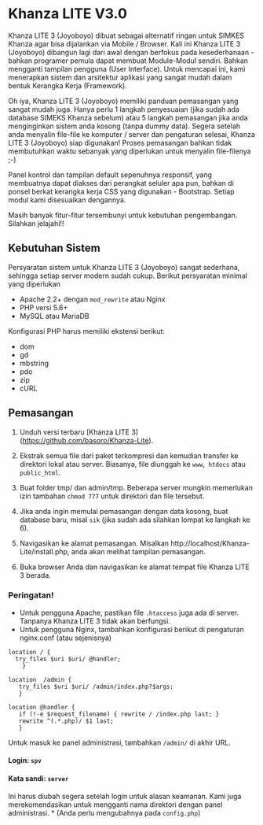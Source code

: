 # Khanza LITE V3.0

Khanza LITE 3 (Joyoboyo) dibuat sebagai alternatif ringan untuk SIMKES Khanza agar bisa dijalankan via Mobile / Browser. Kali ini Khanza LITE 3 (Joyoboyo) dibangun lagi dari awal dengan berfokus pada kesederhanaan - bahkan programer pemula dapat membuat Module-Modul sendiri. Bahkan mengganti tampilan pengguna (User Interface). Untuk mencapai ini, kami menerapkan sistem dan arsitektur aplikasi yang sangat mudah dalam bentuk Kerangka Kerja (Framework).

Oh iya, Khanza LITE 3 (Joyoboyo) memiliki panduan pemasangan yang sangat mudah juga. Hanya perlu 1 langkah penyesuaian (jika sudah ada database SIMEKS Khanza sebelum) atau 5 langkah pemasangan jika anda menginginkan sistem anda kosong (tanpa dummy data). Segera setelah anda menyalin file-file ke komputer / server dan pengaturan selesai, Khanza LITE 3 (Joyoboyo) siap digunakan! Proses pemasangan bahkan tidak membutuhkan waktu sebanyak yang diperlukan untuk menyalin file-filenya ;-)

Panel kontrol dan tampilan default sepenuhnya responsif, yang membuatnya dapat diakses dari perangkat seluler apa pun, bahkan di ponsel berkat kerangka kerja CSS yang digunakan - Bootstrap. Setiap modul kami disesuaikan dengannya.

Masih banyak fitur-fitur tersembunyi untuk kebutuhan pengembangan. Silahkan jelajahi!!


Kebutuhan Sistem
----------------

Persyaratan sistem untuk Khanza LITE 3 (Joyoboyo) sangat sederhana, sehingga setiap server modern sudah cukup. Berikut persyaratan minimal yang diperlukan

+ Apache 2.2+ dengan `mod_rewrite` atau Nginx
+ PHP versi 5.6+
+ MySQL atau MariaDB

Konfigurasi PHP harus memiliki ekstensi berikut:

+ dom
+ gd
+ mbstring
+ pdo
+ zip
+ cURL

Pemasangan
----------

1. Unduh versi terbaru [Khanza LITE 3] (https://github.com/basoro/Khanza-Lite).

2. Ekstrak semua file dari paket terkompresi dan kemudian transfer ke direktori lokal atau server. Biasanya, file diunggah ke `www`,` htdocs` atau `public_html`.

3. Buat folder tmp/ dan admin/tmp. Beberapa server mungkin memerlukan izin tambahan `chmod 777` untuk direktori dan file tersebut.

4. Jika anda ingin memulai pemasangan dengan data kosong, buat database baru, misal `sik` (jika sudah ada silahkan lompat ke langkah ke 6).

5. Navigasikan ke alamat pemasangan. Misalkan http://localhost/Khanza-Lite/install.php, anda akan melihat tampilan pemasangan.

6. Buka browser Anda dan navigasikan ke alamat tempat file Khanza LITE 3 berada.

### Peringatan!
+ Untuk pengguna Apache, pastikan file `.htaccess` juga ada di server. Tanpanya Khanza LITE 3 tidak akan berfungsi.
+ Untuk pengguna Nginx, tambahkan konfigurasi berikut di pengaturan nginx.conf (atau sejenisnya)

```
location / {
  try_files $uri $uri/ @handler;
    }

location  /admin {
   try_files $uri $uri/ /admin/index.php?$args;
   }

location @handler {
   if (!-e $request_filename) { rewrite / /index.php last; }
   rewrite ^(.*.php)/ $1 last;
   }
```

Untuk masuk ke panel administrasi, tambahkan `/admin/` di akhir URL.
#### Login: `spv`
#### Kata sandi: `server`

Ini harus diubah segera setelah login untuk alasan keamanan. Kami juga merekomendasikan untuk mengganti nama direktori dengan panel administrasi. * (Anda perlu mengubahnya pada `config.php`)
